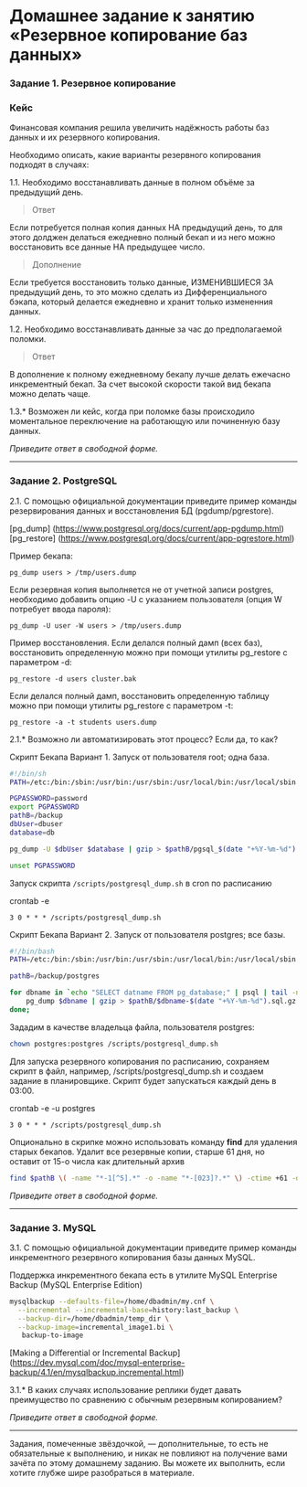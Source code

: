 # Домашнее задание к занятию «Резервное копирование баз данных»

### Задание 1. Резервное копирование

### Кейс
Финансовая компания решила увеличить надёжность работы баз данных и их резервного копирования. 

Необходимо описать, какие варианты резервного копирования подходят в случаях: 

1.1. Необходимо восстанавливать данные в полном объёме за предыдущий день.

> Ответ

Если потребуется полная копия данных НА предыдущий день, то для этого долджен делаться ежедневно полный бекап и из него можно восстановить все данные НА предыдущее число.

> Дополнение 

Если требуется восстановить только данные, ИЗМЕНИВШИЕСЯ ЗА предыдущий день, то это можно сделать из Дифференциального бэкапа, который делается ежедневно и хранит только измененния данных.
 

1.2. Необходимо восстанавливать данные за час до предполагаемой поломки.

> Ответ

В дополнение к полному ежедневному бекапу лучше делать ежечасно инкрементный бекап. За счет высокой скорости такой вид бекапа можно делать чаще. 

1.3.* Возможен ли кейс, когда при поломке базы происходило моментальное переключение на работающую или починенную базу данных.

*Приведите ответ в свободной форме.*

---

### Задание 2. PostgreSQL

2.1. С помощью официальной документации приведите пример команды резервирования данных и восстановления БД (pgdump/pgrestore).

[pg_dump] (https://www.postgresql.org/docs/current/app-pgdump.html)
[pg_restore] (https://www.postgresql.org/docs/current/app-pgrestore.html)

Пример бекапа:

`pg_dump users > /tmp/users.dump`

Если резервная копия выполняется не от учетной записи postgres, необходимо добавить опцию -U с указанием пользователя (опция W потребует ввода пароля):

`pg_dump -U user -W users > /tmp/users.dump`

Пример восстановления. Если делался полный дамп (всех баз), восстановить определенную можно при помощи утилиты pg_restore с параметром -d:

`pg_restore -d users cluster.bak`

Если делался полный дамп, восстановить определенную таблицу можно при помощи утилиты pg_restore с параметром -t:

`pg_restore -a -t students users.dump`



2.1.* Возможно ли автоматизировать этот процесс? Если да, то как?

Скрипт Бекапа Вариант 1. Запуск от пользователя root; одна база.

```bash
#!/bin/sh
PATH=/etc:/bin:/sbin:/usr/bin:/usr/sbin:/usr/local/bin:/usr/local/sbin

PGPASSWORD=password
export PGPASSWORD
pathB=/backup
dbUser=dbuser
database=db

pg_dump -U $dbUser $database | gzip > $pathB/pgsql_$(date "+%Y-%m-%d").sql.gz

unset PGPASSWORD
```

Запуск скрипта `/scripts/postgresql_dump.sh` в cron по расписанию

crontab -e

```
3 0 * * * /scripts/postgresql_dump.sh
```

Скрипт Бекапа Вариант 2. Запуск от пользователя postgres; все базы. 

```bash
#!/bin/bash
PATH=/etc:/bin:/sbin:/usr/bin:/usr/sbin:/usr/local/bin:/usr/local/sbin

pathB=/backup/postgres

for dbname in `echo "SELECT datname FROM pg_database;" | psql | tail -n +3 | head -n -2 | egrep -v 'template0|template1|postgres'`; do
    pg_dump $dbname | gzip > $pathB/$dbname-$(date "+%Y-%m-%d").sql.gz
done;
```

Зададим в качестве владельца файла, пользователя postgres:

```bash
chown postgres:postgres /scripts/postgresql_dump.sh
```

Для запуска резервного копирования по расписанию, сохраняем скрипт в файл, например, /scripts/postgresql_dump.sh и создаем задание в планировщике. Cкрипт будет запускаться каждый день в 03:00.

crontab -e -u postgres

```
3 0 * * * /scripts/postgresql_dump.sh
```

Опционально в скрипке можно использовать команду **find** для удаления старых бекапов. Удалит все резервные копии, старше 61 дня, но оставит от 15-о числа как длительный архив

```bash
find $pathB \( -name "*-1[^5].*" -o -name "*-[023]?.*" \) -ctime +61 -delete
```

*Приведите ответ в свободной форме.*

---

### Задание 3. MySQL

3.1. С помощью официальной документации приведите пример команды инкрементного резервного копирования базы данных MySQL. 

Поддержка инкрементного бекапа есть в утилите MySQL Enterprise Backup (MySQL Enterprise Edition)

```bash
mysqlbackup --defaults-file=/home/dbadmin/my.cnf \
  --incremental --incremental-base=history:last_backup \
  --backup-dir=/home/dbadmin/temp_dir \
  --backup-image=incremental_image1.bi \
   backup-to-image
```

[Making a Differential or Incremental Backup] (https://dev.mysql.com/doc/mysql-enterprise-backup/4.1/en/mysqlbackup.incremental.html)

3.1.* В каких случаях использование реплики будет давать преимущество по сравнению с обычным резервным копированием?

*Приведите ответ в свободной форме.*

---

Задания, помеченные звёздочкой, — дополнительные, то есть не обязательные к выполнению, и никак не повлияют на получение вами зачёта по этому домашнему заданию. Вы можете их выполнить, если хотите глубже шире разобраться в материале.
